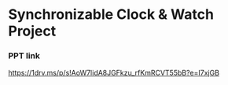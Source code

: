 # Synchronizable Clock & Watch Project

### PPT link
https://1drv.ms/p/s!AoW7lidA8JGFkzu_rfKmRCVT55bB?e=I7xjGB

